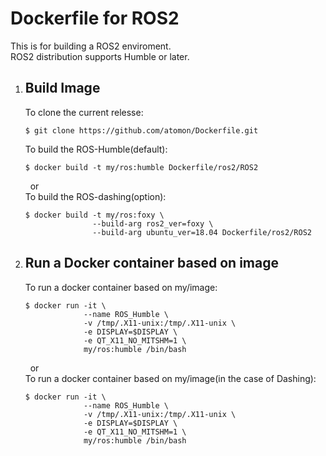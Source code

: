# Dockerfile for ROS2

This is for building a ROS2 enviroment.  
ROS2 distribution supports Humble or later.

1. ## Build Image

   To clone the current relesse:

   ```bash:bash
   $ git clone https://github.com/atomon/Dockerfile.git
   ```

   To build the ROS-Humble(default):

   ```bash:bash
   $ docker build -t my/ros:humble Dockerfile/ros2/ROS2
   ```

   &nbsp;&nbsp;or  
   To build the ROS-dashing(option):

   ```bash:bash
   $ docker build -t my/ros:foxy \
                  --build-arg ros2_ver=foxy \
                  --build-arg ubuntu_ver=18.04 Dockerfile/ros2/ROS2
   ```

2. ## Run a Docker container based on image
   To run a docker container based on my/image:
   ```bash:bash
   $ docker run -it \
                --name ROS_Humble \
                -v /tmp/.X11-unix:/tmp/.X11-unix \
                -e DISPLAY=$DISPLAY \
                -e QT_X11_NO_MITSHM=1 \
                my/ros:humble /bin/bash
   ```
   &nbsp;&nbsp;or  
   To run a docker container based on my/image(in the case of Dashing):
   ```bash:bash
   $ docker run -it \
                --name ROS_Humble \
                -v /tmp/.X11-unix:/tmp/.X11-unix \
                -e DISPLAY=$DISPLAY \
                -e QT_X11_NO_MITSHM=1 \
                my/ros:humble /bin/bash
   ```
